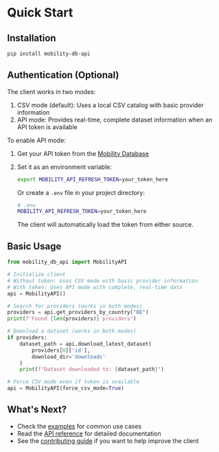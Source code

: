 # Quick Start

## Installation

```bash
pip install mobility-db-api
```

## Authentication (Optional)

The client works in two modes:
1. CSV mode (default): Uses a local CSV catalog with basic provider information
2. API mode: Provides real-time, complete dataset information when an API token is available

To enable API mode:
1. Get your API token from the [Mobility Database](https://database.mobilitydata.org/)
2. Set it as an environment variable:
   ```bash
   export MOBILITY_API_REFRESH_TOKEN=your_token_here
   ```
   
   Or create a `.env` file in your project directory:
   ```bash
   # .env
   MOBILITY_API_REFRESH_TOKEN=your_token_here
   ```

   The client will automatically load the token from either source.

## Basic Usage

```python
from mobility_db_api import MobilityAPI

# Initialize client
# Without token: Uses CSV mode with basic provider information
# With token: Uses API mode with complete, real-time data
api = MobilityAPI()

# Search for providers (works in both modes)
providers = api.get_providers_by_country("BE")
print(f"Found {len(providers)} providers")

# Download a dataset (works in both modes)
if providers:
    dataset_path = api.download_latest_dataset(
        providers[0]['id'],
        download_dir='downloads'
    )
    print(f"Dataset downloaded to: {dataset_path}")

# Force CSV mode even if token is available
api = MobilityAPI(force_csv_mode=True)
```

## What's Next?

- Check the [examples](examples.md) for common use cases
- Read the [API reference](api-reference/client.md) for detailed documentation
- See the [contributing guide](contributing.md) if you want to help improve the client 